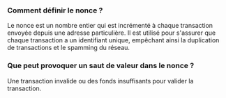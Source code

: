 

### Comment définir le nonce ?
Le nonce est un nombre entier qui est incrémenté à chaque transaction envoyée depuis une adresse particulière. Il est utilisé pour s'assurer que chaque transaction a un identifiant unique, empêchant ainsi la duplication de transactions et le spamming du réseau.

### Que peut provoquer un saut de valeur dans le nonce ?
Une transaction invalide ou des fonds insuffisants pour valider la transaction.


